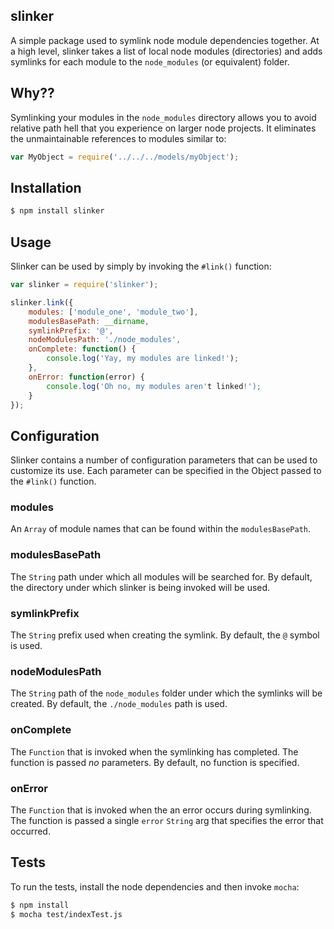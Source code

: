 ## slinker

A simple package used to symlink node module dependencies together. At a high level, slinker takes a list of local node modules (directories) and adds symlinks for each module to the `node_modules` (or equivalent) folder.

## Why??

Symlinking your modules in the `node_modules` directory allows you to avoid relative path hell that you experience on larger node projects. It eliminates the unmaintainable references to modules similar to:

```javascript
var MyObject = require('../../../models/myObject');
```

## Installation

```bash
$ npm install slinker
```

## Usage

Slinker can be used by simply by invoking the `#link()` function:

```javascript
var slinker = require('slinker');

slinker.link({
	modules: ['module_one', 'module_two'],
	modulesBasePath: __dirname,
	symlinkPrefix: '@',
	nodeModulesPath: './node_modules',
	onComplete: function() {
		console.log('Yay, my modules are linked!');
	},
	onError: function(error) {
		console.log('Oh no, my modules aren't linked!');
	}
});
```

## Configuration

Slinker contains a number of configuration parameters that can be used to customize its use. Each parameter can be specified in the Object passed to the `#link()` function.

### modules

An `Array` of module names that can be found within the `modulesBasePath`.

### modulesBasePath

The `String` path under which all modules will be searched for. By default, the directory under which slinker is being invoked will be used.

### symlinkPrefix

The `String` prefix used when creating the symlink. By default, the `@` symbol is used.

### nodeModulesPath

The `String` path of the `node_modules` folder under which the symlinks will be created. By default, the `./node_modules` path is used.

### onComplete

The `Function` that is invoked when the symlinking has completed. The function is passed _no_ parameters. By default, no function is specified.

### onError

The `Function` that is invoked when the an error occurs during symlinking. The function is passed a single `error` `String` arg that specifies the error that occurred.

## Tests

To run the tests, install the node dependencies and then invoke `mocha`:

```bash
$ npm install
$ mocha test/indexTest.js
```